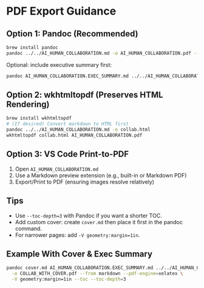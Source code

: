 # PDF Export Guidance

## Option 1: Pandoc (Recommended)
```bash
brew install pandoc
pandoc ../../AI_HUMAN_COLLABORATION.md -o AI_HUMAN_COLLABORATION.pdf --from markdown --toc --pdf-engine=xelatex
```
Optional: include executive summary first:
```bash
pandoc AI_HUMAN_COLLABORATION.EXEC_SUMMARY.md ../../AI_HUMAN_COLLABORATION.md -o COLLAB_FULL.pdf --from markdown --toc --pdf-engine=xelatex
```

## Option 2: wkhtmltopdf (Preserves HTML Rendering)
```bash
brew install wkhtmltopdf
# (If desired) Convert markdown to HTML first
pandoc ../../AI_HUMAN_COLLABORATION.md -o collab.html
wkhtmltopdf collab.html AI_HUMAN_COLLABORATION.pdf
```

## Option 3: VS Code Print-to-PDF
1. Open `AI_HUMAN_COLLABORATION.md`
2. Use a Markdown preview extension (e.g., built-in or Markdown PDF)
3. Export/Print to PDF (ensuring images resolve relatively)

## Tips
- Use `--toc-depth=3` with Pandoc if you want a shorter TOC.
- Add custom cover: create `cover.md` then place it first in the pandoc command.
- For narrower pages: add `-V geometry:margin=1in`.

## Example With Cover & Exec Summary
```bash
pandoc cover.md AI_HUMAN_COLLABORATION.EXEC_SUMMARY.md ../../AI_HUMAN_COLLABORATION.md \
  -o COLLAB_WITH_COVER.pdf --from markdown --pdf-engine=xelatex \
  -V geometry:margin=1in --toc --toc-depth=3
```
